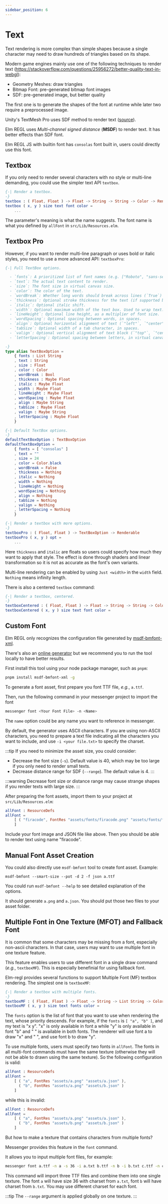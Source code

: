 ```yaml
---
sidebar_position: 6
---
```


# Text

Text rendering is more complex than simple shapes because a single character may need to draw hundreds of triangles based on its shape.

Modern game engines mainly use one of the following techniques to render text (https://stackoverflow.com/questions/25956272/better-quality-text-in-webgl):

- Geometry Meshes: draw triangles
- Bitmap Font: pre-generated bitmap font images
- SDF: pre-generated image, but better quality

The first one is to generate the shapes of the font at runtime while later two require a preprocessed image.

Unity's TextMesh Pro uses SDF method to render text ([source](https://docs.unity3d.com/6000.0/Documentation/Manual/UIE-get-started-with-text.html)).

Elm REGL uses _Multi-channel signed distance_ (**MSDF**) to render text. It has better effects than SDF font.

Elm REGL JS with builtin font has `consolas` font built in, users could directly use this font.

## Textbox

If you only need to render several characters with no style or multi-line demanding, you could use the simpler text API `textbox`.

```elm title="Definition of textbox"
{-| Render a textbox.
-}
textbox : ( Float, Float ) -> Float -> String -> String -> Color -> Renderable
textbox ( x, y ) size text font color =
    ...
```

The parameter's meaning is what the name suggests. The font name is what you defined by `allFont` in `src/Lib/Resources.elm`.

## Textbox Pro

However, if you want to render multi-line paragraph or uses bold or italic styles, you need to use a more advanced API: `textboxPro`:

```elm
{-| Full TextBox options.

  - `fonts`: A prioritized list of font names (e.g. ["Roboto", "sans-serif"]).
  - `text`: The actual text content to render.
  - `size`: The font size in virtual canvas size.
  - `color`: The color of the text.
  - `wordBreak`: Whether long words should break across lines (`True`) or overflow (`False`).
  - `thickness`: Optional stroke thickness for the text (if supported by the renderer).
  - `italic`: Optional italic shift.
  - `width`: Optional maximum width of the text box. Used to wrap text.
  - `lineHeight`: Optional line height, as a multiplier of font size.
  - `wordSpacing`: Optional spacing between words, in spaces.
  - `align`: Optional horizontal alignment of text (`"left"`, `"center"`, `"right"`).
  - `tabSize`: Optional width of a tab character, in spaces.
  - `valign`: Optional vertical alignment of text block (`"top"`, `"center"`, `"bottom"`).
  - `letterSpacing`: Optional spacing between letters, in virtual canvas size.

-}
type alias TextBoxOption =
    { fonts : List String
    , text : String
    , size : Float
    , color : Color
    , wordBreak : Bool
    , thickness : Maybe Float
    , italic : Maybe Float
    , width : Maybe Float
    , lineHeight : Maybe Float
    , wordSpacing : Maybe Float
    , align : Maybe String
    , tabSize : Maybe Float
    , valign : Maybe String
    , letterSpacing : Maybe Float
    }

{-| Default TextBox options.
-}
defaultTextBoxOption : TextBoxOption
defaultTextBoxOption =
    { fonts = [ "consolas" ]
    , text = ""
    , size = 24
    , color = Color.black
    , wordBreak = False
    , thickness = Nothing
    , italic = Nothing
    , width = Nothing
    , lineHeight = Nothing
    , wordSpacing = Nothing
    , align = Nothing
    , tabSize = Nothing
    , valign = Nothing
    , letterSpacing = Nothing
    }

{-| Render a textbox with more options.
-}
textboxPro : ( Float, Float ) -> TextBoxOption -> Renderable
textboxPro ( x, y ) opt =
    ...
```

Here `thickness` and `italic` are floats so users could specify how much they want to apply that style. The effect is done through shaders and linear transformation so it is not as accurate as the font's own variants.

Multi-line rendering can be enabled by using `Just <width>` in the `width` field. `Nothing` means infinity length.

There is also a centered `textbox` command:

```elm
{-| Render a textbox, centered.
-}
textboxCentered : ( Float, Float ) -> Float -> String -> String -> Color -> Renderable
textboxCentered ( x, y ) size text font color =
```

## Custom Font

Elm REGL only recognizes the configuration file generated by [msdf-bmfont-xml](https://github.com/soimy/msdf-bmfont-xml).

There's also an [online generator](https://msdf-bmfont.donmccurdy.com/) but we recommend you to run the tool locally to have better results.

First install this tool using your node package manager, such as `pnpm`:

```bash
pnpm install msdf-bmfont-xml -g
```

To generate a font asset, first prepare you font TTF file, _e.g._, `a.ttf`.

Then, run the following command in your messenger project to import the font

```bash
messenger font <Your Font File> -n <Name>
```

The `name` option could be any name you want to reference in messenger.

By default, the generator uses ASCII characters. If you are using non-ASCII characters, you need to prepare a text file indicating all the characters you want to include, and use `-i <your file.txt>` to specify the charset.

:::tip
If you need to minimize the asset size, you could consider:

- Decrease the font size (`-s`). Default value is 40, which may be too large if you only need to render small texts.
- Decrease distance range for SDF (`--range`). The default value is 4.
:::

:::warning
Decrease font size or distance range may cause strange shapes if you render texts with large size.
:::

After preparing the font assets, import them to your project at `src/Lib/Resources.elm`:

```elm
allFont : ResourceDefs
allFont =
    [ ( "firacode", FontRes "assets/fonts/firacode.png" "assets/fonts/firacode.json" )
    ]
```

Include your font image and JSON file like above. Then you should be able to render text using name "firacode".

## Manual Font Asset Creation

You could also directly use `msdf-bmfont` tool to create font asset. Example:

```
msdf-bmfont --smart-size --pot -d 2 -f json a.ttf
```

You could run `msdf-bmfont --help` to see detailed explanation of the options.

It should generate `a.png` and `a.json`. You should put those two files to your asset folder.

## Multiple Font in One Texture (MFOT) and Fallback Font

It is common that some characters may be missing from a font, especially non-ascii characters. In that case, users may want to use multiple font in one texture feature.

This feature enables users to use different font in a single draw command (*e.g.*, `textboxMF`). This is especially benefinial for using fallback font.

Elm-regl provides several functions to support Multiple Font (MF) textbox rendering. The simplest one is `textboxMF`:

```elm
{-| Render a textbox with multiple fonts.
-}
textboxMF : ( Float, Float ) -> Float -> String -> List String -> Color -> Renderable
textboxMF ( x, y ) size text fonts color =
```

The `fonts` option is the list of font that you want to use when rendering the text, whose priority descends. For example, if the `fonts` is `[ "a", "b" ]`, and my text is "x y". "x" is only available in font a while "y" is only available in font "b" and " " is available in both fonts. The renderer will use font a to draw "x" and " ", and use font b to draw "y".

To use multiple fonts, users must specify two fonts in `allFont`. The fonts in all multi-font commands must have the same texture (otherwise they will not be able to drawn using the same texture). So the following configuration is valid:

```elm
allFont : ResourceDefs
allFont =
    [ ( "a", FontRes "assets/a.png" "assets/a.json" ),
      ( "b", FontRes "assets/a.png" "assets/b.json" )
    ]
```

while this is invalid:

```elm
allFont : ResourceDefs
allFont =
    [ ( "a", FontRes "assets/a.png" "assets/a.json" ),
      ( "b", FontRes "assets/b.png" "assets/b.json" )
    ]
```

But how to make a texture that contains characters from multiple fonts?

Messenger provides this feature in the `font` command.

It allows you to input multiple font files, for example:

```bash
messenger font a.ttf -n a -s 36 -i a.txt b.ttf -n b -i b.txt c.ttf -n c
```

This command will import three TTF files and combine them into one single texture. The font `a` will have size 36 with charset from `a.txt`, font `b` will have charset from `b.txt`. You may use different charset for each font.

:::tip
The `--range` argument is applied globally on one texture.
:::
